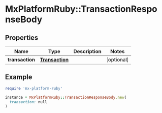 # MxPlatformRuby::TransactionResponseBody

## Properties

| Name | Type | Description | Notes |
| ---- | ---- | ----------- | ----- |
| **transaction** | [**Transaction**](Transaction.md) |  | [optional] |

## Example

```ruby
require 'mx-platform-ruby'

instance = MxPlatformRuby::TransactionResponseBody.new(
  transaction: null
)
```

